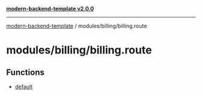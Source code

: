 [**modern-backend-template v2.0.0**](../../../README.md)

***

[modern-backend-template](../../../modules.md) / modules/billing/billing.route

# modules/billing/billing.route

## Functions

- [default](functions/default.md)

